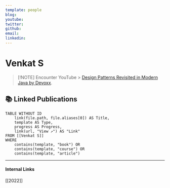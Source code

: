 ```yaml
---
template: people
blog: 
youtube: 
twitter: 
github: 
email: 
linkedin: 
---
```

# Venkat S
> [!NOTE] Encounter
> YouTube > [Design Patterns Revisited in Modern Java by Devoxx](https://www.youtube.com/watch?v=yTuwi--LFsM).


## 📚 Linked Publications
```dataview
TABLE WITHOUT ID 
	link(file.path, file.aliases[0]) AS Title,
	template AS Type,
	progress AS Progress,
	link(url, "View ↗️") AS "Link"
FROM [[Venkat S]] 
WHERE 
	contains(template, "book") OR 
	contains(template, "course") OR 
	contains(template, "article")
```

---
#### Internal Links
[[2022]]